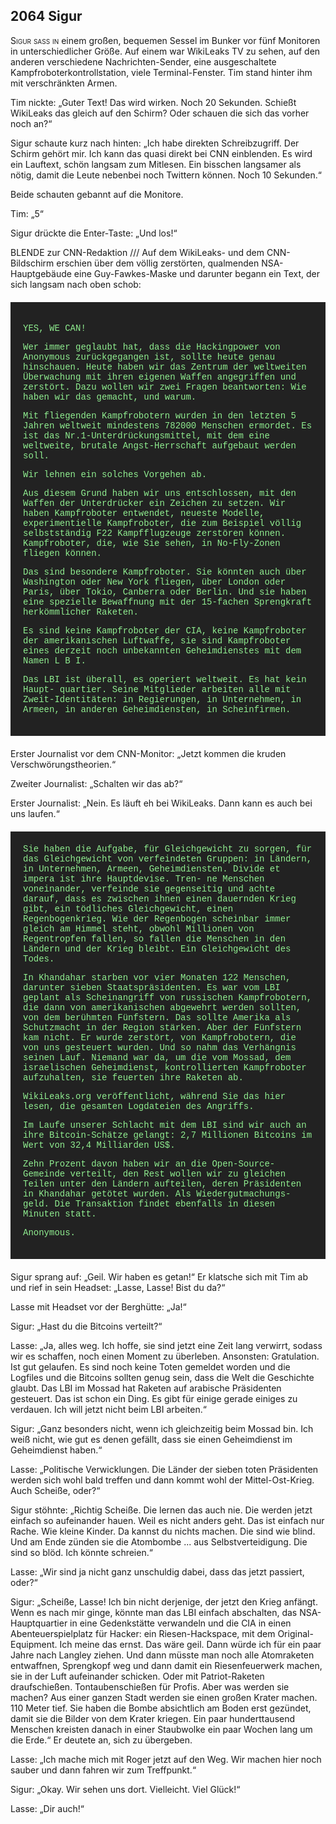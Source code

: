 ## **2064** Sigur

<span style="font-variant:small-caps;">Sigur saß in</span> einem großen, bequemen Sessel im Bunker vor fünf Monitoren in unterschiedlicher Größe.
Auf einem war WikiLeaks TV zu sehen, auf den anderen verschiedene Nachrichten-Sender, eine ausgeschaltete Kampfroboterkontrollstation, viele Terminal-Fenster.
Tim stand hinter ihm mit verschränkten Armen.

Tim nickte: „Guter Text!
Das wird wirken.
Noch 20 Sekunden.
Schießt WikiLeaks das gleich auf den Schirm?
Oder schauen die sich das vorher noch an?“

Sigur schaute kurz nach hinten: „Ich habe direkten Schreibzugriff.
Der Schirm gehört mir.
Ich kann das quasi direkt bei CNN einblenden.
Es wird ein Lauftext, schön langsam zum Mitlesen.
Ein bisschen langsamer als nötig, damit die Leute nebenbei noch Twittern können.
Noch 10 Sekunden.“

Beide schauten gebannt auf die Monitore.

Tim: „5“

Sigur drückte die Enter-Taste: „Und los!“

BLENDE zur CNN-Redaktion /// Auf dem WikiLeaks- und dem CNN-Bildschirm erschien über dem völlig zerstörten, qualmenden NSA-Hauptgebäude eine Guy-Fawkes-Maske und darunter begann ein Text, der sich langsam nach oben schob:

<div style="background-color: #222; color: lightgreen; padding: 20px; margin: 20px 0; font-family: 'Courier New'">

YES, WE CAN!


Wer immer geglaubt hat, dass die Hackingpower von Anonymous
zurückgegangen ist, sollte heute genau hinschauen. Heute
haben wir das Zentrum der weltweiten Überwachung mit ihren
eigenen Waffen angegriffen und zerstört. Dazu wollen wir
zwei Fragen beantworten: Wie haben wir das gemacht, und warum.


Mit fliegenden Kampfrobotern wurden in den letzten 5 Jahren
weltweit mindestens 782000 Menschen ermordet. Es ist das
Nr.1-Unterdrückungsmittel, mit dem eine weltweite, brutale
Angst-Herrschaft aufgebaut werden soll.


Wir lehnen ein solches Vorgehen ab.


Aus diesem Grund haben wir uns entschlossen, mit den Waffen
der Unterdrücker ein Zeichen zu setzen. Wir haben Kampfroboter
entwendet, neueste Modelle, experimentielle Kampfroboter, die
zum Beispiel völlig selbstständig F22 Kampfflugzeuge zerstören
können. Kampfroboter, die, wie Sie sehen, in No-Fly-Zonen fliegen
können.


Das sind besondere Kampfroboter. Sie könnten auch über Washington
oder New York fliegen, über London oder Paris, über Tokio,
Canberra oder Berlin. Und sie haben eine spezielle Bewaffnung
mit der 15-fachen Sprengkraft herkömmlicher Raketen.


Es sind keine Kampfroboter der CIA, keine Kampfroboter der
amerikanischen Luftwaffe, sie sind Kampfroboter eines derzeit
noch unbekannten Geheimdienstes mit dem Namen L B I.


Das LBI ist überall, es operiert weltweit. Es hat kein Haupt-
quartier. Seine Mitglieder arbeiten alle mit Zweit-Identitäten:
in Regierungen, in Unternehmen, in Armeen, in anderen Geheimdiensten,
in Scheinfirmen.
</div>
Erster Journalist vor dem CNN-Monitor: „Jetzt kommen die kruden Verschwörungstheorien.“

Zweiter Journalist: „Schalten wir das ab?“

Erster Journalist: „Nein.
Es läuft eh bei WikiLeaks.
Dann kann es auch bei uns laufen.“

<div style="background-color: #222; color: lightgreen; padding: 20px; margin: 20px 0; font-family: 'Courier New'">
Sie haben die Aufgabe, für Gleichgewicht zu sorgen, für das
Gleichgewicht von verfeindeten Gruppen: in Ländern, in Unternehmen,
Armeen, Geheimdiensten. Divide et impera ist ihre Hauptdevise. Tren-
ne Menschen voneinander, verfeinde sie gegenseitig und achte darauf,
dass es zwischen ihnen einen dauernden Krieg gibt, ein tödliches
Gleichgewicht, einen Regenbogenkrieg. Wie der Regenbogen scheinbar
immer gleich am Himmel steht, obwohl Millionen von Regentropfen
fallen, so fallen die Menschen in den Ländern und der Krieg
bleibt. Ein Gleichgewicht des Todes.


In Khandahar starben vor vier Monaten 122 Menschen, darunter sieben
Staatspräsidenten. Es war vom LBI geplant als Scheinangriff von
russischen Kampfrobotern, die dann von amerikanischen abgewehrt
werden sollten, von dem berühmten Fünfstern. Das sollte Amerika als
Schutzmacht in der Region stärken. Aber der Fünfstern kam nicht. Er
wurde zerstört, von Kampfrobotern, die von uns gesteuert wurden. Und
so nahm das Verhängnis seinen Lauf. Niemand war da, um die vom
Mossad, dem israelischen Geheimdienst, kontrollierten Kampfroboter
aufzuhalten, sie feuerten ihre Raketen ab.


WikiLeaks.org veröffentlicht, während Sie das hier lesen, die
gesamten Logdateien des Angriffs.


Im Laufe unserer Schlacht mit dem LBI sind wir auch an ihre
Bitcoin-Schätze gelangt: 2,7 Millionen Bitcoins im Wert von 32,4
Milliarden US$.


Zehn Prozent davon haben wir an die Open-Source-Gemeinde verteilt,
den Rest wollen wir zu gleichen Teilen unter den Ländern aufteilen,
deren Präsidenten in Khandahar getötet wurden. Als Wiedergutmachungs-
geld. Die Transaktion findet ebenfalls in diesen Minuten statt.


Anonymous.
</div>
Sigur sprang auf: „Geil. Wir haben es getan!“
Er klatsche sich mit Tim ab und rief in sein Headset: „Lasse, Lasse!
Bist du da?“

Lasse mit Headset vor der Berghütte: „Ja!“

Sigur: „Hast du die Bitcoins verteilt?“

Lasse: „Ja, alles weg.
Ich hoffe, sie sind jetzt eine Zeit lang verwirrt, sodass wir es schaffen, noch einen Moment zu überleben.
Ansonsten: Gratulation.
Ist gut gelaufen.
Es sind noch keine Toten gemeldet worden und die Logfiles und die Bitcoins sollten genug sein, dass die Welt die Geschichte glaubt.
Das LBI im Mossad hat Raketen auf arabische Präsidenten gesteuert.
Das ist schon ein Ding.
Es gibt für einige gerade einiges zu verdauen.
Ich will jetzt nicht beim LBI arbeiten.“

Sigur: „Ganz besonders nicht, wenn ich gleichzeitig beim Mossad bin.
Ich weiß nicht, wie gut es denen gefällt, dass sie einen Geheimdienst im Geheimdienst haben.“

Lasse: „Politische Verwicklungen.
Die Länder der sieben toten Präsidenten werden sich wohl bald treffen und dann kommt wohl der Mittel-Ost-Krieg.
Auch Scheiße, oder?“

Sigur stöhnte: „Richtig Scheiße.
Die lernen das auch nie.
Die werden jetzt einfach so aufeinander hauen.
Weil es nicht anders geht.
Das ist einfach nur Rache.
Wie kleine Kinder.
Da kannst du nichts machen.
Die sind wie blind.
Und am Ende zünden sie die Atombombe ... aus Selbstverteidigung.
Die sind so blöd.
Ich könnte schreien.“

Lasse: „Wir sind ja nicht ganz unschuldig dabei, dass das jetzt passiert, oder?“

Sigur: „Scheiße, Lasse!
Ich bin nicht derjenige, der jetzt den Krieg anfängt.
Wenn es nach mir ginge, könnte man das LBI einfach abschalten, das NSA-Hauptquartier in eine Gedenkstätte verwandeln und die CIA in einen Abenteuerspielplatz für Hacker: ein Riesen-Hackspace, mit dem Original-Equipment.
Ich meine das ernst.
Das wäre geil.
Dann würde ich für ein paar Jahre nach Langley ziehen.
Und dann müsste man noch alle Atomraketen entwaffnen, Sprengkopf weg und dann damit ein Riesenfeuerwerk machen, sie in der Luft aufeinander schicken.
Oder mit Patriot-Raketen draufschießen.
Tontaubenschießen für Profis.
Aber was werden sie machen?
Aus einer ganzen Stadt werden sie einen großen Krater machen.
110 Meter tief.
Sie haben die Bombe absichtlich am Boden erst gezündet, damit sie die Bilder von dem Krater kriegen.
Ein paar hunderttausend Menschen kreisten danach in einer Staubwolke ein paar Wochen lang um die Erde.“
Er deutete an, sich zu übergeben.

Lasse: „Ich mache mich mit Roger jetzt auf den Weg.
Wir machen hier noch sauber und dann fahren wir zum Treffpunkt.“

Sigur: „Okay.
Wir sehen uns dort.
Vielleicht.
Viel Glück!“

Lasse: „Dir auch!“
